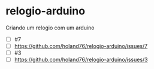 # relogio-arduino

Criando um relogio com um arduino
 
- [ ] #7
- [ ] https://github.com/holand76/relogio-arduino/issues/7
- [ ] #3
- [ ] https://github.com/holand76/relogio-arduino/issues/3
